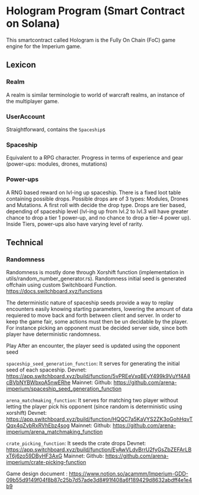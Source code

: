 # Hologram Program (Smart Contract on Solana)

This smartcontract called Hologram is the Fully On Chain (FoC) game engine for the Imperium game.

## Lexicon

### Realm

A realm is similar terminologie to world of warcraft realms, an instance of the multiplayer game.

### UserAccount

Straightforward, contains the `Spaceship`s

### Spaceship

Equivalent to a RPG character. Progress in terms of experience and gear (power-ups: modules, drones, mutations)

### Power-ups

A RNG based reward on lvl-ing up spaceship.
There is a fixed loot table containing possible drops.
Possible drops are of 3 types: Modules, Drones and Mutations. A first roll with decide the drop type.
Drops are tier based, depending of spaceship level (lvl-ing up from lvl.2 to lvl.3 will have greater chance to drop a tier 1 power-up, and no chance to drop a tier-4 power up).
Inside Tiers, power-ups also have varying level of rarity.

## Technical

### Randomness

Randomness is mostly done through Xorshift function (implementation in utils/random_number_generator.rs).
Randomness initial seed is generated offchain using custom Switchboard Function.
<https://docs.switchboard.xyz/functions>

The deterministic nature of spaceship seeds provide a way to replay encounters easily knowing starting parameters, lowering the amount of data requiered to move back and forth between client and server.
In order to keep the game fair, some actions must then be un decidable by the player.
For instance picking an opponent must be decided server side, since both player have deterministic randomness.

Play
After an encounter, the player seed is updated using the opponent seed

`spaceship_seed_generation_function`: It serves for generating the initial seed of each spaceship.
Devnet: <https://app.switchboard.xyz/build/function/5vPREeVxqBEyY499k9VuYf4A8cBVbNYBWbxoA5nwERhe>
Mainnet:
Github: <https://github.com/arena-imperium/spaceship_seed_generation_function>

`arena_matchmaking_function`: It serves for matching two player without letting the player pick his opponent (since random is deterministic using xorshift)
Devnet: <https://app.switchboard.xyz/build/function/HQQC7a5KaVYS2ZK3oGohHqvTQqx4qZvbRxRVhEbz4sog>
Mainnet:
Github: <https://github.com/arena-imperium/arena_matchmaking_function>

`crate_picking_function`: It seeds the crate drops
Devnet: <https://app.switchboard.xyz/build/function/EyAwVLdvBrrU2fyGsZbZEFArLBxT6j6zo59DByHF3AxG>
Mainnet:
Github: <https://github.com/arena-imperium/crate-picking-function>

Game design document : <https://www.notion.so/acammm/Imperium-GDD-09b55d9149f04f8b87c25b7d57ade3d8#91f408a6f189429d8632abdff4e1e4b9>
